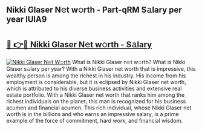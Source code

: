 ## Nikki Glaser N𝚎t w𝚘rth - Part-qRM S𝚊lary per year lUlA9

# <h2><a href="http://gc47fvn.nevu.top/?p=Nikki+Glaser">🔗 👉🔴 Nikki Glaser N𝚎t w𝚘rth - S𝚊lary</a></h2>

[![Nikki Glaser N𝚎t W𝚘rth](https://i.imgur.com/Oavwk0R.jpeg)](http://gc47fvn.nevu.top/?p=Nikki+Glaser)
What is Nikki Glaser n𝚎t w𝚘rth? What is Nikki Glaser s𝚊lary per year?
With a Nikki Glaser net worth that is impressive, this wealthy person is among the richest in his industry. His income from his employment is considerable, but it is eclipsed by Nikki Glaser net worth, which is attributed to his diverse business activities and extensive real estate portfolio. With a Nikki Glaser net worth that ranks him among the richest individuals on the planet, this man is recognized for his business acumen and financial acumen. This rich individual, whose Nikki Glaser net worth is in the billions and who earns an impressive salary, is a prime example of the force of commitment, hard work, and financial wisdom.
